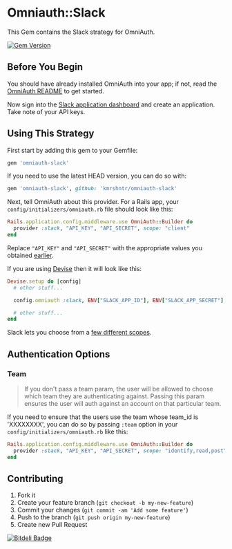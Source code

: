 # Omniauth::Slack

This Gem contains the Slack strategy for OmniAuth.

[![Gem Version](https://badge.fury.io/rb/omniauth-slack.svg)](http://badge.fury.io/rb/omniauth-slack)

## Before You Begin

You should have already installed OmniAuth into your app; if not, read the [OmniAuth README](https://github.com/intridea/omniauth) to get started.


Now sign into the [Slack application dashboard](https://api.slack.com/applications) and create an application. Take note of your API keys.


## Using This Strategy

First start by adding this gem to your Gemfile:

```ruby
gem 'omniauth-slack'
```

If you need to use the latest HEAD version, you can do so with:

```ruby
gem 'omniauth-slack', github: 'kmrshntr/omniauth-slack'
```

Next, tell OmniAuth about this provider. For a Rails app, your `config/initializers/omniauth.rb` file should look like this:

```ruby
Rails.application.config.middleware.use OmniAuth::Builder do
  provider :slack, "API_KEY", "API_SECRET", scope: "client"
end
```

Replace `"API_KEY"` and `"API_SECRET"` with the appropriate values you obtained [earlier](https://api.slack.com/applications).

If you are using [Devise](https://github.com/plataformatec/devise) then it will look like this:

```ruby
Devise.setup do |config|
  # other stuff...

  config.omniauth :slack, ENV["SLACK_APP_ID"], ENV["SLACK_APP_SECRET"], scope: 'client'

  # other stuff...
end
```

Slack lets you choose from a [few different scopes](https://api.slack.com/docs/oauth#auth_scopes).


## Authentication Options

### Team

> If you don't pass a team param, the user will be allowed to choose which team they are authenticating against. Passing this param ensures the user will auth against an account on that particular team.

If you need to ensure that the users use the team whose team_id is 'XXXXXXXX', you can do so by passing `:team` option in your `config/initializers/omniauth.rb` like this:

```ruby
Rails.application.config.middleware.use OmniAuth::Builder do
  provider :slack, "API_KEY", "API_SECRET", scope: "identify,read,post", team: 'XXXXXXXX'
end
```

## Contributing

1. Fork it
2. Create your feature branch (`git checkout -b my-new-feature`)
3. Commit your changes (`git commit -am 'Add some feature'`)
4. Push to the branch (`git push origin my-new-feature`)
5. Create new Pull Request


[![Bitdeli Badge](https://d2weczhvl823v0.cloudfront.net/kmrshntr/omniauth-slack/trend.png)](https://bitdeli.com/free "Bitdeli Badge")
